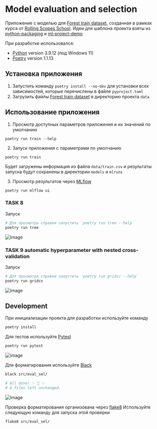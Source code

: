 # Model evaluation and selection

Приложение с моделью
для [Forest train dataset](https://www.kaggle.com/competitions/forest-cover-type-prediction/overview), созданная в
рамках курса от [Rolling Scopes School](https://github.com/rolling-scopes-school). Идеи для шаблона проекта взяты
из [python-packaging](https://blog.ionelmc.ro/2014/05/25/python-packaging/#the-structure)
и [ml-project-demo](https://github.com/rolling-scopes-school/ml-project-demo)

При разработке использовался:

- [Python](https://www.python.org/downloads/release/python-3912/) version 3.9.12 (под Windows 11)
- [Poetry](https://python-poetry.org/) version 1.1.13

## Установка приложения

1. Запустить команду ```poetry install --no-dev``` для установки всех зависимостей, которые перечислены в
   файле `pyproject.toml`
2. Загрузить файлы [Forest train dataset](https://www.kaggle.com/competitions/forest-cover-type-prediction/data) в
   директорию проекта `data`

## Использование приложения

1. Просмотр доступных параметров приложения и их значений по умолчанию

```
poetry run train --help
```

2. Запуск приложения с параметрами по умолчанию

```
poetry run train
```

Будет загружены информация из файла `data/train.csv` и результаты запуска будут сохранены в директории `models` и `mlruns`

3. Просмотр результатов через [MLflow](https://www.mlflow.org)

```
poetry run mlflow ui
```

### TASK 8

Запуск

```bash
# Для просмотра справки запустить `poetry run tree --help`
poetry run tree
```

![image](https://user-images.githubusercontent.com/874234/167255789-f340808f-c69d-4269-b64b-ee2ca0d2c1a4.png)


### TASK 9 automatic hyperparameter with nested cross-validation

Запуск

```bash
# Для просмотра справки запустить `poetry run gridcv --help`
poetry run gridcv
```

![image](https://user-images.githubusercontent.com/874234/167406329-3df36202-07c4-4ef5-a8a3-09a558ad3550.png)

## Development

При инициализации проекта для разработки используйте команду

```bash
poetry install
```

Для тестов используйте [Pytest](https://docs.pytest.org)

```bash
poetry run pytest
```

![image](https://user-images.githubusercontent.com/874234/167427976-b52a6ea2-26bf-44e3-9773-65d1313a509e.png)

Для форматирования используйте [Black](https://black.readthedocs.io)

```bash
black src/eval_sel/

# All done! ✨ 🍰 ✨
# 6 files left unchanged.
```

![image](https://user-images.githubusercontent.com/874234/167435179-784dd23d-4bfd-4210-9cc0-8d15ef2f6114.png)

Проверка форматирования организована через [flake8](https://flake8.pycqa.org/en/latest/#)
Используйте следующую команду для запуска этой проверки
```bash
flake8 src/eval_sel/
```